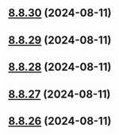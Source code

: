 ## [8.8.30](https://github.com/msobiecki/eslint-config/compare/v8.8.29...v8.8.30) (2024-08-11)



## [8.8.29](https://github.com/msobiecki/eslint-config/compare/v8.8.28...v8.8.29) (2024-08-11)



## [8.8.28](https://github.com/msobiecki/eslint-config/compare/v8.8.27...v8.8.28) (2024-08-11)



## [8.8.27](https://github.com/msobiecki/eslint-config/compare/v8.8.26...v8.8.27) (2024-08-11)



## [8.8.26](https://github.com/msobiecki/eslint-config/compare/v8.8.25...v8.8.26) (2024-08-11)



